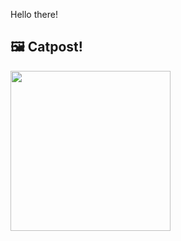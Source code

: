 Hello there!



## 🖼️ Catpost!

<sub>
    <img src="https://cdn2.thecatapi.com/images/bb1.jpg" height="256">
</sub>

